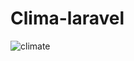 # Clima-laravel
![climate](https://github.com/Jostiin/Clima-laravel/assets/63017264/1aa1de3e-9b5b-48a8-b0c6-f37164aebe7b)
